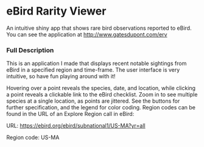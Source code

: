 # eBird Rarity Viewer
An intuitive shiny app that shows rare bird observations reported to eBird. You can see the application at http://www.gatesdupont.com/erv

### Full Description
This is an application I made that displays recent notable sightings from eBird in a specified region and time-frame. The user interface is very intuitive, so have fun playing around with it!

Hovering over a point reveals the species, date, and location, while clicking a point reveals a clickable link to the eBird checklist. Zoom in to see multiple species at a single location, as points are jittered. See the buttons for further specification, and the legend for color coding. Region codes can be found in the URL of an Explore Region call in eBird:

URL: https://ebird.org/ebird/subnational1/US-MA?yr=all

Region code: US-MA
